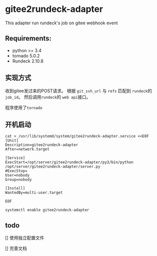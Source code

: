 # gitee2rundeck-adapter
This adapter run rundeck's job on gitee webhook event

## Requirements:
* python >= 3.4
* tornado 5.0.2
* Rundeck 2.10.8

## 实现方式
收到gitee发过来的POST请求。 根据 `git_ssh_url` 与 `refs` 匹配到 `rundeck`的`job_id`。 然后调用`rundeck`的 `web api`接口。 

程序使用了`tornado`


## 开机启动

```
cat > /usr/lib/systemd/system/gitee2rundeck-adapter.service <<EOF
[Unit]
Description=gitee2rundeck-adapter
After=network.target

[Service]
ExecStart=/opt/server/gitee2rundeck-adapter/py3/bin/python /opt/server/gitee2rundeck-adapter/server.py
#ExecStop=
User=nobody
Group=nobody

[Install]
WantedBy=multi-user.target

EOF

systemctl enable gitee2rundeck-adapter

```


## todo
[] 使用独立配置文件

[] 完善文档
